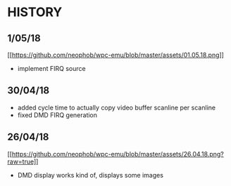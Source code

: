 # HISTORY

## 1/05/18

[[https://github.com/neophob/wpc-emu/blob/master/assets/01.05.18.png]]

- implement FIRQ source

## 30/04/18
- added cycle time to actually copy video buffer scanline per scanline
- fixed DMD FIRQ generation

## 26/04/18

[[https://github.com/neophob/wpc-emu/blob/master/assets/26.04.18.png?raw=true]]

- DMD display works kind of, displays some images
